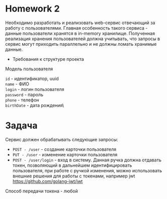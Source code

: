 # Homework 2

Необходимо разработать и реализовать web-сервис отвечающий за работу с пользователями. Главная особенность такого сервиса - данные пользователи хранятся в in-memory хранилище. Полученная реализация хранения пользователей должна учитывать, что запросы в сервис могут приходить параллельно и не должны ломать хранимые данные.

* Требования к структуре проекта

Модель пользователя

`id` - идентификатор, uuid\
`name` - ФИО\
`login` - логин пользователя\
`password` - пароль\
`phone` - телефон\
`birthDate` - дата рождения\

# Задача

Сервис должен обрабатывать следующие запросы:

- `POST - /user` - создание карточки пользователя
- `PUT - /user` - изменение карточки пользователя
- `POST - /user/login` - вход в систему. Данная ручка должна отдавать токен, позволяющий в дальнейшем идентифицировать пользователя, при работе с ручкой изменения, можно использовать внешние решения для работы с токенами, например jwt https://github.com/golang-jwt/jwt

Cпособ передачи токена - любой